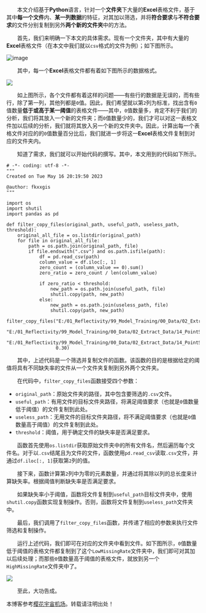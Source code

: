
  本文介绍基于**Python**语言，针对一个**文件夹**下大量的**Excel**表格文件，基于其中**每一个文件**内、**某一列数据**的特征，对其加以筛选，并将**符合要求**与**不符合要求**的文件分别复制到另外**两个新的文件夹**中的方法。


  首先，我们来明确一下本文的具体需求。现有一个文件夹，其中有大量的**Excel**表格文件（在本文中我们就以`csv`格式的文件为例）；如下图所示。


![image](https://img2024.cnblogs.com/blog/3080295/202501/3080295-20250108212521495-1415437434.png)


  其中，每一个**Excel**表格文件都有着如下图所示的数据格式。


![](https://img2024.cnblogs.com/blog/3080295/202501/3080295-20250108212515212-1142301856.png)


  如上图所示，各个文件都有着这样的问题——有些行的数据是无误的，而有些行，除了第一列，其他列都是`0`值。因此，我们希望就以第`2`列为标准，找出含有`0`值数量**低于或高于某一阈值**的表格文件——其中，`0`值数量多，肯定不利于我们的分析，我们将其放入一个新的文件夹；而`0`值数量少的，我们才可以对这一表格文件加以后续的分析，我们就将其放入另一个新的文件夹中。因此，计算出每一个表格文件对应的的`0`值数量百分比后，我们就进一步将这一**Excel**表格文件复制到对应的文件夹内。


  知道了需求，我们就可以开始代码的撰写。其中，本文用到的代码如下所示。



```
# -*- coding: utf-8 -*-
"""
Created on Tue May 16 20:19:50 2023

@author: fkxxgis
"""

import os
import shutil
import pandas as pd

def filter_copy_files(original_path, useful_path, useless_path, threshold):
    original_all_file = os.listdir(original_path)
    for file in original_all_file:
        path = os.path.join(original_path, file)
        if file.endswith(".csv") and os.path.isfile(path):
            df = pd.read_csv(path)
            column_value = df.iloc[:, 1]
            zero_count = (column_value == 0).sum()
            zero_ratio = zero_count / len(column_value)
            
            if zero_ratio < threshold:
                new_path = os.path.join(useful_path, file)
                shutil.copy(path, new_path)
            else:
                new_path = os.path.join(useless_path, file)
                shutil.copy(path, new_path)

filter_copy_files("E:/01_Reflectivity/99_Model_Training/00_Data/02_Extract_Data/13_AllYearAverage",
                  "E:/01_Reflectivity/99_Model_Training/00_Data/02_Extract_Data/14_PointSelection/LowMissingRate",
                  "E:/01_Reflectivity/99_Model_Training/00_Data/02_Extract_Data/14_PointSelection/HighMissingRate",
                  0.30)

```

  其中，上述代码是一个筛选并复制文件的函数。该函数的目的是根据给定的阈值将具有不同缺失率的文件从一个文件夹复制到另外两个文件夹。


  在代码中，`filter_copy_files`函数接受四个参数：


* `original_path`：原始文件夹的路径，其中包含要筛选的`.csv`文件。
* `useful_path`：有用文件的目标文件夹路径，将满足阈值要求（也就是`0`值数量低于阈值）的文件复制到此处。
* `useless_path`：无用文件的目标文件夹路径，将不满足阈值要求（也就是`0`值数量高于阈值）的文件复制到此处。
* `threshold`：阈值，用于确定文件的缺失率是否满足要求。


  函数首先使用`os.listdir`获取原始文件夹中的所有文件名，然后遍历每个文件名。对于以`.csv`结尾且为文件的文件，函数使用`pd.read_csv`读取`.csv`文件，并通过`df.iloc[:, 1]`获取第`2`列的值。


  接下来，函数计算第`2`列中为零的元素数量，并通过将其除以列的总长度来计算缺失率。根据阈值判断缺失率是否满足要求。


  如果缺失率小于阈值，函数将文件复制到`useful_path`目标文件夹中，使用`shutil.copy`函数实现复制操作。否则，函数将文件复制到`useless_path`文件夹中。


  最后，我们调用了`filter_copy_files`函数，并传递了相应的参数来执行文件筛选和复制操作。


  运行上述代码，我们即可在对应的文件夹中看到文件。如下图所示，`0`值数量低于阈值的表格文件都复制到了这个`LowMissingRate`文件夹中，我们即可对其加以后续处理；而那些`0`值数量高于阈值的表格文件，就放到另一个`HighMissingRate`文件夹中了。


![](https://img2024.cnblogs.com/blog/3080295/202501/3080295-20250108212515208-198197653.png)


  至此，大功告成。


 本博客参考[樱花宇宙机场](https://enhouse.org)。转载请注明出处！
